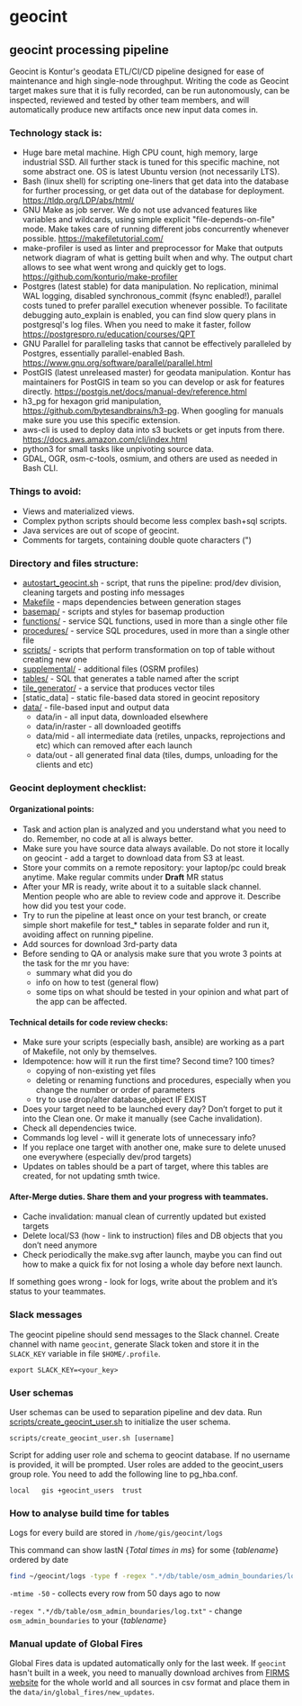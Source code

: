 # geocint

## geocint processing pipeline

Geocint is Kontur's geodata ETL/CI/CD pipeline designed for ease of maintenance and high single-node throughput. Writing
the code as Geocint target makes sure that it is fully recorded, can be run autonomously, can be inspected, reviewed and
tested by other team members, and will automatically produce new artifacts once new input data comes in.

### Technology stack is:

- Huge bare metal machine. High CPU count, high memory, large industrial SSD. All further stack is tuned for this
  specific machine, not some abstract one. OS is latest Ubuntu version (not necessarily LTS).
- Bash (linux shell) for scripting one-liners that get data into the database for further processing, or get data out of
  the database for deployment. https://tldp.org/LDP/abs/html/
- GNU Make as job server. We do not use advanced features like variables and wildcards, using simple explicit
  "file-depends-on-file" mode. Make takes care of running different jobs concurrently whenever possible.
  https://makefiletutorial.com/
- make-profiler is used as linter and preprocessor for Make that outputs network diagram of what is getting built when
  and why. The output chart allows to see what went wrong and quickly get to logs.
  https://github.com/konturio/make-profiler
- Postgres (latest stable) for data manipulation. No replication, minimal WAL logging, disabled synchronous_commit
  (fsync enabled!), parallel costs tuned to prefer parallel execution whenever possible. To facilitate debugging
  auto_explain is enabled, you can find slow query plans in postgresql's log files. When you need to make it faster,
  follow https://postgrespro.ru/education/courses/QPT
- GNU Parallel for paralleling tasks that cannot be effectively paralleled by Postgres, essentially parallel-enabled
  Bash. https://www.gnu.org/software/parallel/parallel.html
- PostGIS (latest unreleased master) for geodata manipulation. Kontur has maintainers for PostGIS in team so you can
  develop or ask for features directly. https://postgis.net/docs/manual-dev/reference.html
- h3_pg for hexagon grid manipulation, https://github.com/bytesandbrains/h3-pg. When googling for manuals make sure you
  use this specific extension.
- aws-cli is used to deploy data into s3 buckets or get inputs from there. https://docs.aws.amazon.com/cli/index.html
- python3 for small tasks like unpivoting source data.
- GDAL, OGR, osm-c-tools, osmium, and others are used as needed in Bash CLI.

### Things to avoid:

- Views and materialized views.
- Complex python scripts should become less complex bash+sql scripts.
- Java services are out of scope of geocint.
- Comments for targets, containing double quote characters (")

### Directory and files structure:

- [autostart_geocint.sh](autostart_geocint.sh) - script, that runs the pipeline: prod/dev division, cleaning targets and
  posting info messages
- [Makefile](Makefile) - maps dependencies between generation stages
- [basemap/](basemap) - scripts and styles for basemap production
- [functions/](functions) - service SQL functions, used in more than a single other file
- [procedures/](procedures) - service SQL procedures, used in more than a single other file
- [scripts/](scripts) - scripts that perform transformation on top of table without creating new one
- [supplemental/](supplemental) - additional files (OSRM profiles)
- [tables/](tables) - SQL that generates a table named after the script
- [tile_generator/](tile_generator) - a service that produces vector tiles
- [static_data] - static file-based data stored in geocint repository
- [data/](data) - file-based input and output data
    - data/in - all input data, downloaded elsewhere
    - data/in/raster - all downloaded geotiffs
    - data/mid - all intermediate data (retiles, unpacks, reprojections and etc) which can removed after
      each launch
    - data/out - all generated final data (tiles, dumps, unloading for the clients and etc)

### Geocint deployment checklist:

#### Organizational points:

- Task and action plan is analyzed and you understand what you need to do. Remember, no code at all is always better.
- Make sure you have source data always available. Do not store it locally on geocint - add a target to download data
  from S3 at least.
- Store your commits on a remote repository: your laptop/pc could break anytime. Make regular commits under
  **Draft** MR status
- After your MR is ready, write about it to a suitable slack channel. Mention people who are able to review code and
  approve it. Describe how did you test your code.
- Try to run the pipeline at least once on your test branch, or create simple short makefile for test_* tables in
  separate folder and run it, avoiding affect on running pipeline.
- Add sources for download 3rd-party data
- Before sending to QA or analysis make sure that you wrote 3 points at the task for the mr you have:
    - summary what did you do
    - info on how to test (general flow)
    - some tips on what should be tested in your opinion and what part of the app can be affected.

#### Technical details for **code review** checks:

- Make sure your scripts (especially bash, ansible) are working as a part of Makefile, not only by themselves.
- Idempotence: how will it run the first time? Second time? 100 times?
    - copying of non-existing yet files
    - deleting or renaming functions and procedures, especially when you change the number or order of parameters
    - try to use drop/alter database_object IF EXIST
- Does your target need to be launched every day? Don’t forget to put it into the Clean one. Or make it manually
  (see Cache invalidation).
- Check all dependencies twice.
- Commands log level - will it generate lots of unnecessary info?
- If you replace one target with another one, make sure to delete unused one everywhere (especially dev/prod targets)
- Updates on tables should be a part of target, where this tables are created, for not updating smth twice.


#### After-Merge duties. Share them and your progress with teammates.

- Cache invalidation: manual clean of currently updated but existed targets
- Delete local/S3 (how - link to instruction) files and DB objects that you don’t need anymore
- Сheck periodically the make.svg after launch, maybe you can find out how to make a quick fix for not losing
  a whole day before next launch.

If something goes wrong - look for logs, write about the problem and it’s status to your teammates.

### Slack messages

The geocint pipeline should send messages to the Slack channel. Create channel with name `geocint`, generate Slack token
and store it in the `SLACK_KEY` variable in file `$HOME/.profile`.

```shell
export SLACK_KEY=<your_key>
```

### User schemas

User schemas can be used to separation pipeline and dev data.
Run [scripts/create_geocint_user.sh](scripts/create_geocint_user.sh) to initialize the user schema.

`scripts/create_geocint_user.sh [username]`

Script for adding user role and schema to geocint database. If no username is provided, it will be prompted. User roles
are added to the geocint_users group role. You need to add the following line to pg_hba.conf.

`local   gis +geocint_users  trust`

### How to analyse build time for tables

Logs for every build are stored in `/home/gis/geocint/logs`

This command can show lastN {*Total times in ms*} for some {*tablename*} ordered by date

```bash
find ~/geocint/logs -type f -regex ".*/db/table/osm_admin_boundaries/log.txt" -mtime -50 -printf "%T+ %p; " -exec awk '/Time:/ {sum += $4} END {print sum/60000 " min"}' '{}' \; | sort
```

`-mtime -50` - collects every row from 50 days ago to now

`-regex ".*/db/table/osm_admin_boundaries/log.txt"` - change `osm_admin_boundaries` to your {*tablename*}

### Manual update of Global Fires

Global Fires data is updated automatically only for the last week. If `geocint` hasn't built in a week, you need to
manually download archives from [FIRMS website](https://firms.modaps.eosdis.nasa.gov/download/create.php) for the whole world and
all sources in csv format and place them in the `data/in/global_fires/new_updates`.